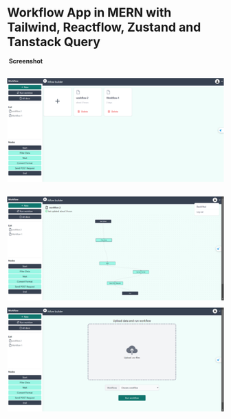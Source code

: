 
# Workflow App in MERN with Tailwind, Reactflow, Zustand and Tanstack Query



 **Screenshot**

 ![Workflow home page](workflow-homepage.png)

 ![Workflow page](workflow-workflowpage.png)
 
 ![Workflow run workflow page](workflow-uploadpage.png)



 
